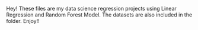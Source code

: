 Hey!
These files are my data science regression projects using Linear Regression and Random Forest Model.
The datasets are also included in the folder.
Enjoy!!
